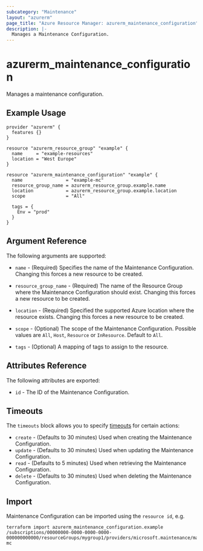 ```yaml
---
subcategory: "Maintenance"
layout: "azurerm"
page_title: "Azure Resource Manager: azurerm_maintenance_configuration"
description: |-
  Manages a Maintenance Configuration.
---
```


# azurerm_maintenance_configuration

Manages a maintenance configuration.

## Example Usage

```hcl
provider "azurerm" {
  features {}
}

resource "azurerm_resource_group" "example" {
  name     = "example-resources"
  location = "West Europe"
}

resource "azurerm_maintenance_configuration" "example" {
  name                = "example-mc"
  resource_group_name = azurerm_resource_group.example.name
  location            = azurerm_resource_group.example.location
  scope               = "All"

  tags = {
    Env = "prod"
  }
}
```

## Argument Reference

The following arguments are supported:

* `name` - (Required) Specifies the name of the Maintenance Configuration. Changing this forces a new resource to be created.

* `resource_group_name` - (Required) The name of the Resource Group where the Maintenance Configuration should exist. Changing this forces a new resource to be created.

* `location` - (Required) Specified the supported Azure location where the resource exists. Changing this forces a new resource to be created.

* `scope` - (Optional) The scope of the Maintenance Configuration. Possible values are `All`, `Host`, `Resource` or `InResource`. Default to `All`.

* `tags` - (Optional) A mapping of tags to assign to the resource.

## Attributes Reference

The following attributes are exported:

* `id` - The ID of the Maintenance Configuration.

## Timeouts

The `timeouts` block allows you to specify [timeouts](https://www.terraform.io/docs/configuration/resources.html#timeouts) for certain actions:

* `create` - (Defaults to 30 minutes) Used when creating the Maintenance Configuration.
* `update` - (Defaults to 30 minutes) Used when updating the Maintenance Configuration.
* `read` - (Defaults to 5 minutes) Used when retrieving the Maintenance Configuration.
* `delete` - (Defaults to 30 minutes) Used when deleting the Maintenance Configuration.

## Import

Maintenance Configuration can be imported using the `resource id`, e.g.

```shell
terraform import azurerm_maintenance_configuration.example /subscriptions/00000000-0000-0000-0000-000000000000/resourceGroups/mygroup1/providers/microsoft.maintenance/maintenanceconfigurations/example-mc
```
